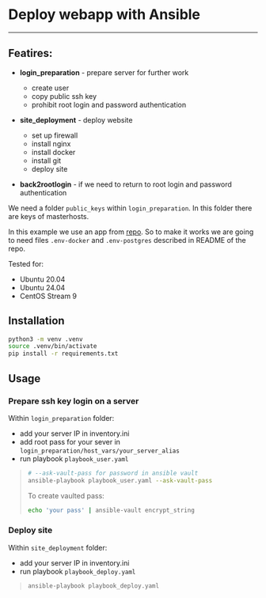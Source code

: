 # Deploy webapp with Ansible
---

## Featires:
- **login_preparation** - prepare server for further work
  - create user
  - copy public ssh key
  - prohibit root login and password authentication

- **site_deployment** - deploy website
  - set up firewall
  - install nginx
  - install docker
  - install git
  - deploy site

- **back2rootlogin** - if we need to return to root login
and password authentication

We need a folder `public_keys` within `login_preparation`. In this folder
there are keys of masterhosts.

In this example we use an app from [repo]. So to make it works we are going to 
need files `.env-docker` and `.env-postgres` described in README of the repo.

Tested for:
- Ubuntu 20.04
- Ubuntu 24.04
- CentOS Stream 9

## Installation

```bash
python3 -m venv .venv
source .venv/bin/activate
pip install -r requirements.txt
```

## Usage

### Prepare ssh key login on a server
Within `login_preparation` folder:
- add your server IP in inventory.ini
- add root pass for your sever in
`login_preparation/host_vars/your_server_alias`
- run playbook `playbook_user.yaml`
>```bash
># --ask-vault-pass for password in ansible vault
>ansible-playbook playbook_user.yaml --ask-vault-pass
>```
> To create vaulted pass:
>```bash
>echo 'your pass' | ansible-vault encrypt_string
>```

### Deploy site
Within `site_deployment` folder:
- add your server IP in inventory.ini
- run playbook `playbook_deploy.yaml`
>```bash
>ansible-playbook playbook_deploy.yaml
>```


[repo]: https://github.com/sannjka/chat.git
